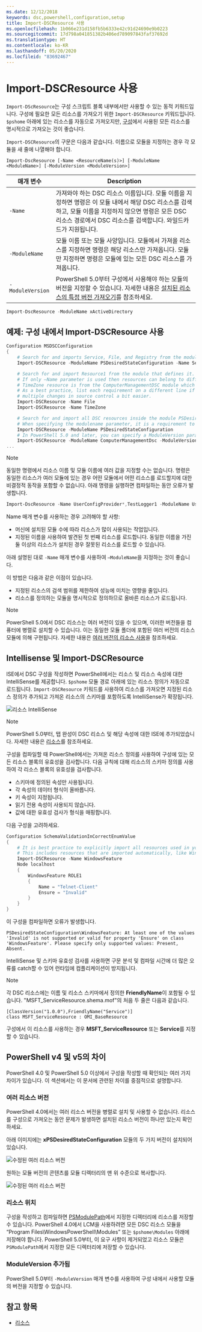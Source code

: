 ```yaml
---
ms.date: 12/12/2018
keywords: dsc,powershell,configuration,setup
title: Import-DSCResource 사용
ms.openlocfilehash: 1b066e231d158fb5b6333e42c91d24690e9b0223
ms.sourcegitcommit: 17d798a041851382b406ed789097843faf37692d
ms.translationtype: HT
ms.contentlocale: ko-KR
ms.lasthandoff: 05/20/2020
ms.locfileid: "83692467"
---
```

# <a name="using-import-dscresource"></a>Import-DSCResource 사용

`Import-DScResource`는 구성 스크립트 블록 내부에서만 사용할 수 있는 동적 키워드입니다. 구성에 필요한 모든 리소스를 가져오기 위한 `Import-DSCResource` 키워드입니다. `$pshome` 아래에 있는 리소스를 자동으로 가져오지만, [구성](Configurations.md)에서 사용된 모든 리소스를 명시적으로 가져오는 것이 좋습니다.

`Import-DSCResource`의 구문은 다음과 같습니다.  이름으로 모듈을 지정하는 경우 각 모듈을 새 줄에 나열해야 합니다.

```syntax
Import-DscResource [-Name <ResourceName(s)>] [-ModuleName <ModuleName>] [-ModuleVersion <ModuleVersion>]
```

|매개 변수  |Description  |
|---------|---------|
|`-Name`|가져와야 하는 DSC 리소스 이름입니다. 모듈 이름을 지정하면 명령은 이 모듈 내에서 해당 DSC 리소스를 검색하고, 모듈 이름을 지정하지 않으면 명령은 모든 DSC 리소스 경로에서 DSC 리소스를 검색합니다. 와일드카드가 지원됩니다.|
|`-ModuleName`|모듈 이름 또는 모듈 사양입니다.  모듈에서 가져올 리소스를 지정하면 명령은 해당 리소스만 가져옵니다. 모듈만 지정하면 명령은 모듈에 있는 모든 DSC 리소스를 가져옵니다.|
|`-ModuleVersion`|PowerShell 5.0부터 구성에서 사용해야 하는 모듈의 버전을 지정할 수 있습니다. 자세한 내용은 [설치된 리소스의 특정 버전 가져오기](sxsresource.md)를 참조하세요.|

```powershell
Import-DscResource -ModuleName xActiveDirectory
```

## <a name="example-use-import-dscresource-within-a-configuration"></a>예제: 구성 내에서 Import-DSCResource 사용

```powershell
Configuration MSDSCConfiguration
{
    # Search for and imports Service, File, and Registry from the module PSDesiredStateConfiguration.
    Import-DSCResource -ModuleName PSDesiredStateConfiguration -Name Service, File, Registry

    # Search for and import Resource1 from the module that defines it.
    # If only –Name parameter is used then resources can belong to different PowerShell modules as well.
    # TimeZone resource is from the ComputerManagementDSC module which is not installed by default.
    # As a best practice, list each requirement on a different line if possible.  This makes reviewing
    # multiple changes in source control a bit easier.
    Import-DSCResource -Name File
    Import-DSCResource -Name TimeZone

    # Search for and import all DSC resources inside the module PSDesiredStateConfiguration.
    # When specifying the modulename parameter, it is a requirement to list each on a new line.
    Import-DSCResource -ModuleName PSDesiredStateConfiguration
    # In PowerShell 5.0 and later, you can specify a ModuleVersion parameter
    Import-DSCResource -ModuleName ComputerManagementDsc -ModuleVersion 6.0.0.0
...
```

> [!NOTE]
> 동일한 명령에서 리소스 이름 및 모듈 이름에 여러 값을 지정할 수는 없습니다. 명령은 동일한 리소스가 여러 모듈에 있는 경우 어떤 모듈에서 어떤 리소스를 로드할지에 대한 비결정적 동작을 포함할 수 없습니다. 아래 명령을 실행하면 컴파일하는 동안 오류가 발생합니다.
>
> ```powershell
> Import-DscResource -Name UserConfigProvider*,TestLogger1 -ModuleName UserConfigProv,PsModuleForTestLogger
> ```

Name 매개 변수를 사용하는 경우 고려해야 할 사항:

- 머신에 설치된 모듈 수에 따라 리소스가 많이 사용되는 작업입니다.
- 지정된 이름을 사용하여 발견된 첫 번째 리소스를 로드합니다. 동일한 이름을 가진 둘 이상의 리소스가 설치된 경우 잘못된 리소스를 로드할 수 있습니다.

아래 설명된 대로 `-Name` 매개 변수를 사용하여 `–ModuleName`을 지정하는 것이 좋습니다.

이 방법은 다음과 같은 이점이 있습니다.

- 지정된 리소스의 검색 범위를 제한하여 성능에 미치는 영향을 줄입니다.
- 리소스를 정의하는 모듈을 명시적으로 정의하므로 올바른 리소스가 로드됩니다.

> [!NOTE]
> PowerShell 5.0에서 DSC 리소스는 여러 버전이 있을 수 있으며, 이러한 버전들을 컴퓨터에 병렬로 설치할 수 있습니다. 이는 동일한 모듈 폴더에 포함된 여러 버전의 리소스 모듈에 의해 구현됩니다.
> 자세한 내용은 [여러 버전의 리소스 사용](sxsresource.md)을 참조하세요.

## <a name="intellisense-with-import-dscresource"></a>Intellisense 및 Import-DSCResource

ISE에서 DSC 구성을 작성하면 PowerShell에서는 리소스 및 리소스 속성에 대한 IntelliSense를 제공합니다. `$pshome` 모듈 경로 아래에 있는 리소스 정의가 자동으로 로드됩니다. `Import-DSCResource` 키워드를 사용하여 리소스를 가져오면 지정된 리소스 정의가 추가되고 가져온 리소스의 스키마를 포함하도록 IntelliSense가 확장됩니다.

![리소스 IntelliSense](media/import-dscresource/resource-intellisense.png)

> [!NOTE]
> PowerShell 5.0부터, 탭 완성이 DSC 리소스 및 해당 속성에 대한 ISE에 추가되었습니다. 자세한 내용은 [리소스](../resources/resources.md)를 참조하세요.

구성을 컴파일할 때 PowerShell에서는 가져온 리소스 정의를 사용하여 구성에 있는 모든 리소스 블록의 유효성을 검사합니다.
다음 규칙에 대해 리소스의 스키마 정의를 사용하여 각 리소스 블록의 유효성을 검사합니다.

- 스키마에 정의된 속성만 사용됩니다.
- 각 속성의 데이터 형식이 올바릅니다.
- 키 속성이 지정됩니다.
- 읽기 전용 속성이 사용되지 않습니다.
- 값에 대한 유효성 검사가 형식을 매핑합니다.

다음 구성을 고려하세요.

```powershell
Configuration SchemaValidationInCorrectEnumValue
{
    # It is best practice to explicitly import all resources used in your Configuration.
    # This includes resources that are imported automatically, like WindowsFeature.
    Import-DSCResource -Name WindowsFeature
    Node localhost
    {
        WindowsFeature ROLE1
        {
            Name = "Telnet-Client"
            Ensure = "Invalid"
        }
    }
}
```

이 구성을 컴파일하면 오류가 발생합니다.

```output
PSDesiredStateConfiguration\WindowsFeature: At least one of the values 'Invalid' is not supported or valid for property 'Ensure' on class 'WindowsFeature'. Please specify only supported values: Present, Absent.
```

IntelliSense 및 스키마 유효성 검사를 사용하면 구문 분석 및 컴파일 시간에 더 많은 오류를 catch할 수 있어 런타임에 컴플리케이션이 방지됩니다.

> [!NOTE]
> 각 DSC 리소스에는 이름 및 리소스 스키마에서 정의한 **FriendlyName**이 포함될 수 있습니다. "MSFT_ServiceResource.shema.mof"의 처음 두 줄은 다음과 같습니다.
>
> ```syntax
> [ClassVersion("1.0.0"),FriendlyName("Service")]
> class MSFT_ServiceResource : OMI_BaseResource
> ```
>
> 구성에서 이 리소스를 사용하는 경우 **MSFT_ServiceResource** 또는 **Service**를 지정할 수 있습니다.

## <a name="powershell-v4-and-v5-differences"></a>PowerShell v4 및 v5의 차이

PowerShell 4.0 및 PowerShell 5.0 이상에서 구성을 작성할 때 확인되는 여러 가지 차이가 있습니다. 이 섹션에서는 이 문서에 관련된 차이를 중점적으로 설명합니다.

### <a name="multiple-resource-versions"></a>여러 리소스 버전

PowerShell 4.0에서는 여러 리소스 버전을 병렬로 설치 및 사용할 수 없습니다. 리소스를 구성으로 가져오는 동안 문제가 발생하면 설치된 리소스 버전이 하나만 있는지 확인하세요.

아래 이미지에는 **xPSDesiredStateConfiguration** 모듈의 두 가지 버전이 설치되어 있습니다.

![수정된 여러 리소스 버전](media/import-dscresource/multiple-resource-versions-broken.png)

원하는 모듈 버전의 콘텐츠를 모듈 디렉터리의 맨 위 수준으로 복사합니다.

![수정된 여러 리소스 버전](media/import-dscresource/multiple-resource-versions-fixed.png)

### <a name="resource-location"></a>리소스 위치

구성을 작성하고 컴파일하면 [PSModulePath](/powershell/scripting/developer/module/modifying-the-psmodulepath-installation-path)에서 지정한 디렉터리에 리소스를 저장할 수 있습니다. PowerShell 4.0에서 LCM을 사용하려면 모든 DSC 리소스 모듈을 “Program Files\WindowsPowerShell\Modules” 또는 `$pshome\Modules` 아래에 저장해야 합니다. PowerShell 5.0부터, 이 요구 사항이 제거되었고 리소스 모듈은 `PSModulePath`에서 지정한 모든 디렉터리에 저장할 수 있습니다.

### <a name="moduleversion-added"></a>ModuleVersion 추가됨

PowerShell 5.0부터 `-ModuleVersion` 매개 변수를 사용하여 구성 내에서 사용할 모듈의 버전을 지정할 수 있습니다.

## <a name="see-also"></a>참고 항목

- [리소스](../resources/resources.md)
